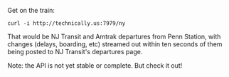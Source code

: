 Get on the train:

    curl -i http://technically.us:7979/ny

That would be NJ Transit and Amtrak departures from Penn Station, with changes (delays, boarding, etc) streamed out within ten seconds of them being posted to NJ Transit's departures page.

Note: the API is not yet stable or complete. But check it out!
